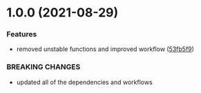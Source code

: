 # 1.0.0 (2021-08-29)


### Features

* removed unstable functions and improved workflow ([53fb5f9](https://github.com/electather/persian.ts/commit/53fb5f98a91ff90a7f7647ddeb8fef02b3ec8711))


### BREAKING CHANGES

* updated all of the dependencies and workflows

